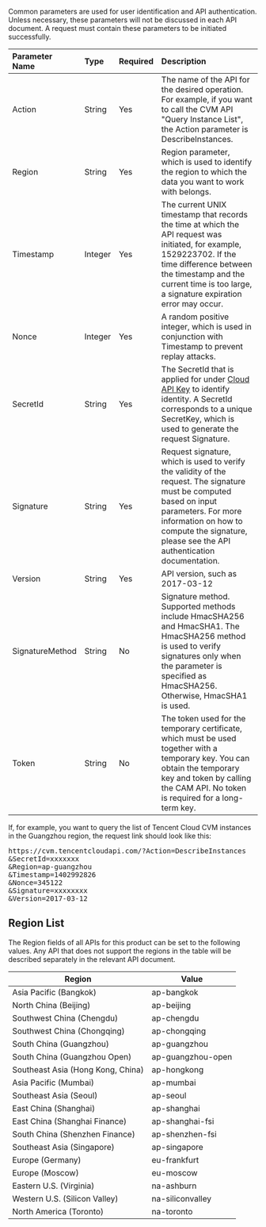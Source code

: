 Common parameters are used for user identification and API authentication. Unless necessary, these parameters will not be discussed in each API document. A request must contain these parameters to be initiated successfully.

| Parameter Name | Type | Required | Description |
|:---------|:---------|:-----|:---- |
| Action | String | Yes | The name of the API for the desired operation. For example, if you want to call the CVM API "Query Instance List", the Action parameter is DescribeInstances. |
| Region| String | Yes | Region parameter, which is used to identify the region to which the data you want to work with belongs. |
| Timestamp | Integer | Yes | The current UNIX timestamp that records the time at which the API request was initiated, for example, 1529223702. If the time difference between the timestamp and the current time is too large, a signature expiration error may occur. |
| Nonce | Integer | Yes | A random positive integer, which is used in conjunction with Timestamp to prevent replay attacks. |
| SecretId | String | Yes | The SecretId that is applied for under <a href="https://console.cloud.tencent.com/capi">Cloud API Key</a> to identify identity. A SecretId corresponds to a unique SecretKey, which is used to generate the request Signature. |
| Signature | String | Yes | Request signature, which is used to verify the validity of the request. The signature must be computed based on input parameters. For more information on how to compute the signature, please see the API authentication documentation. |
| Version | String | Yes | API version, such as 2017-03-12 |
| SignatureMethod | String | No | Signature method. Supported methods include HmacSHA256 and HmacSHA1. The HmacSHA256 method is used to verify signatures only when the parameter is specified as HmacSHA256. Otherwise, HmacSHA1 is used. |
| Token | String | No | The token used for the temporary certificate, which must be used together with a temporary key. You can obtain the temporary key and token by calling the CAM API. No token is required for a long-term key. |


If, for example, you want to query the list of Tencent Cloud CVM instances in the Guangzhou region, the request link should look like this:

<pre>
https://cvm.tencentcloudapi.com/?Action=DescribeInstances
&SecretId=xxxxxxx
&Region=ap-guangzhou
&Timestamp=1402992826
&Nonce=345122
&Signature=xxxxxxxx
&Version=2017-03-12
</pre>


## Region List

The Region fields of all APIs for this product can be set to the following values. Any API that does not support the regions in the table will be described separately in the relevant API document.


| Region | Value |
|------|------|
| Asia Pacific (Bangkok) |ap-bangkok|
| North China (Beijing) |ap-beijing|
| Southwest China (Chengdu) |ap-chengdu|
| Southwest China (Chongqing) |ap-chongqing|
| South China (Guangzhou) |ap-guangzhou|
| South China (Guangzhou Open) |ap-guangzhou-open|
| Southeast Asia (Hong Kong, China) |ap-hongkong|
| Asia Pacific (Mumbai) |ap-mumbai|
| Southeast Asia (Seoul) |ap-seoul|
| East China (Shanghai) |ap-shanghai|
| East China (Shanghai Finance) |ap-shanghai-fsi|
| South China (Shenzhen Finance) |ap-shenzhen-fsi|
| Southeast Asia (Singapore) |ap-singapore|
| Europe (Germany) |eu-frankfurt|
| Europe (Moscow) |eu-moscow|
| Eastern U.S. (Virginia) |na-ashburn|
| Western U.S. (Silicon Valley) |na-siliconvalley|
| North America (Toronto) |na-toronto|

